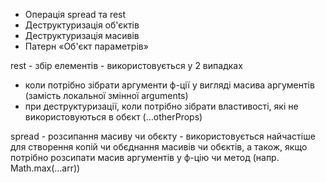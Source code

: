 - Операція spread та rest
- Деструктуризація об'єктів
- Деструктуризація масивів
- Патерн «Об'єкт параметрів»

rest - збір елементів - використовується у 2 випадках

- коли потрібно зібрати аргументи ф-ції у вигляді масива аргументів (замість локальної змінної arguments)
- при деструктуризації, коли потрібно зібрати властивості, які не використовуються в обєкт (...otherProps)

spread - розсипання масиву чи обєкту - використовується найчастіше для створення копій чи обєднання масивів чи обєктів, а також, якщо потрібно розсипати масив аргументів у ф-цію чи метод (напр. Math.max(...arr))
